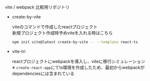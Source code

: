 vite / webpack 比較用リポジトリ

- create-by-vite

  viteのコマンドで作成したreactプロジェクト<br />
  新規プロジェクト作成時予めviteを入れる時はこちら
  ```sh
  npm init vite@latest create-by-vite -- --template react-ts
  ```
- vite-tri

  reactプロジェクトにwebpackを導入し、viteに移行シミュレーション<br />
  ※ `create-react-app`にてts環境を作成したため、最初からwebpackがdependenciesには含まれている
  